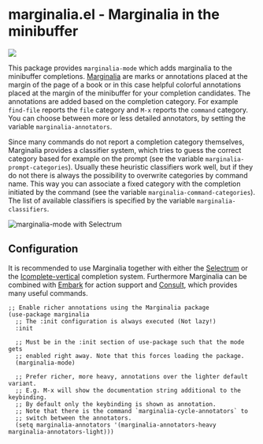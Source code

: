 # marginalia.el - Marginalia in the minibuffer

[![](https://melpa.org/packages/marginalia-badge.svg)](https://melpa.org/#/marginalia)

This package provides `marginalia-mode` which adds marginalia to the minibuffer
completions. [Marginalia](https://en.wikipedia.org/wiki/Marginalia) are marks or
annotations placed at the margin of the page of a book or in this case helpful
colorful annotations placed at the margin of the minibuffer for your completion
candidates. The annotations are added based on the completion category. For
example `find-file` reports the `file` category and `M-x` reports the `command`
category. You can choose between more or less detailed annotators, by
setting the variable `marginalia-annotators`.

Since many commands do not report a completion category themselves, Marginalia
provides a classifier system, which tries to guess the correct category based
for example on the prompt (see the variable `marginalia-prompt-categories`).
Usually these heuristic classifiers work well, but if they do not there is
always the possibility to overwrite categories by command name. This way you can
associate a fixed category with the completion initiated by the command (see the
variable `marginalia-command-categories`). The list of available classifiers is
specified by the variable `marginalia-classifiers`.

![marginalia-mode with Selectrum](https://github.com/minad/marginalia/blob/main/marginalia-mode.png?raw=true)

## Configuration

It is recommended to use Marginalia together with either the
[Selectrum](https://github.com/raxod502/selectrum) or the
[Icomplete-vertical](https://github.com/oantolin/icomplete-vertical) completion
system. Furthermore Marginalia can be combined with
[Embark](https://github.com/oantolin/embark) for action support and
[Consult](https://github.com/minad/consult), which provides many useful
commands.

~~~ elisp
;; Enable richer annotations using the Marginalia package
(use-package marginalia
  ;; The :init configuration is always executed (Not lazy!)
  :init

  ;; Must be in the :init section of use-package such that the mode gets
  ;; enabled right away. Note that this forces loading the package.
  (marginalia-mode)

  ;; Prefer richer, more heavy, annotations over the lighter default variant.
  ;; E.g. M-x will show the documentation string additional to the keybinding.
  ;; By default only the keybinding is shown as annotation.
  ;; Note that there is the command `marginalia-cycle-annotators` to
  ;; switch between the annotators.
  (setq marginalia-annotators '(marginalia-annotators-heavy marginalia-annotators-light)))
~~~

